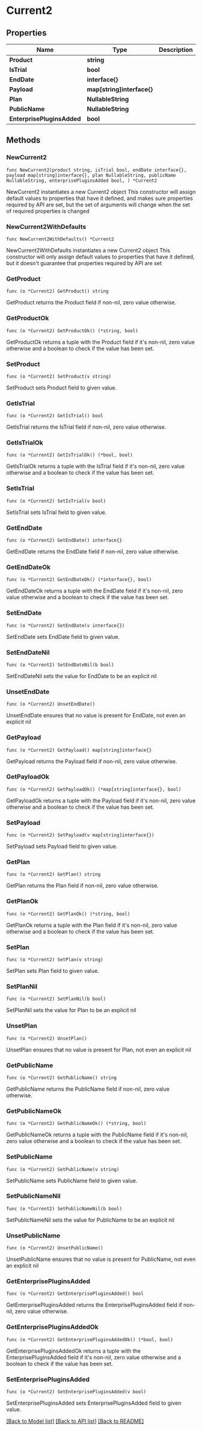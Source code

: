 # Current2

## Properties

Name | Type | Description | Notes
------------ | ------------- | ------------- | -------------
**Product** | **string** |  | 
**IsTrial** | **bool** |  | 
**EndDate** | **interface{}** |  | 
**Payload** | **map[string]interface{}** |  | 
**Plan** | **NullableString** |  | 
**PublicName** | **NullableString** |  | 
**EnterprisePluginsAdded** | **bool** |  | 

## Methods

### NewCurrent2

`func NewCurrent2(product string, isTrial bool, endDate interface{}, payload map[string]interface{}, plan NullableString, publicName NullableString, enterprisePluginsAdded bool, ) *Current2`

NewCurrent2 instantiates a new Current2 object
This constructor will assign default values to properties that have it defined,
and makes sure properties required by API are set, but the set of arguments
will change when the set of required properties is changed

### NewCurrent2WithDefaults

`func NewCurrent2WithDefaults() *Current2`

NewCurrent2WithDefaults instantiates a new Current2 object
This constructor will only assign default values to properties that have it defined,
but it doesn't guarantee that properties required by API are set

### GetProduct

`func (o *Current2) GetProduct() string`

GetProduct returns the Product field if non-nil, zero value otherwise.

### GetProductOk

`func (o *Current2) GetProductOk() (*string, bool)`

GetProductOk returns a tuple with the Product field if it's non-nil, zero value otherwise
and a boolean to check if the value has been set.

### SetProduct

`func (o *Current2) SetProduct(v string)`

SetProduct sets Product field to given value.


### GetIsTrial

`func (o *Current2) GetIsTrial() bool`

GetIsTrial returns the IsTrial field if non-nil, zero value otherwise.

### GetIsTrialOk

`func (o *Current2) GetIsTrialOk() (*bool, bool)`

GetIsTrialOk returns a tuple with the IsTrial field if it's non-nil, zero value otherwise
and a boolean to check if the value has been set.

### SetIsTrial

`func (o *Current2) SetIsTrial(v bool)`

SetIsTrial sets IsTrial field to given value.


### GetEndDate

`func (o *Current2) GetEndDate() interface{}`

GetEndDate returns the EndDate field if non-nil, zero value otherwise.

### GetEndDateOk

`func (o *Current2) GetEndDateOk() (*interface{}, bool)`

GetEndDateOk returns a tuple with the EndDate field if it's non-nil, zero value otherwise
and a boolean to check if the value has been set.

### SetEndDate

`func (o *Current2) SetEndDate(v interface{})`

SetEndDate sets EndDate field to given value.


### SetEndDateNil

`func (o *Current2) SetEndDateNil(b bool)`

 SetEndDateNil sets the value for EndDate to be an explicit nil

### UnsetEndDate
`func (o *Current2) UnsetEndDate()`

UnsetEndDate ensures that no value is present for EndDate, not even an explicit nil
### GetPayload

`func (o *Current2) GetPayload() map[string]interface{}`

GetPayload returns the Payload field if non-nil, zero value otherwise.

### GetPayloadOk

`func (o *Current2) GetPayloadOk() (*map[string]interface{}, bool)`

GetPayloadOk returns a tuple with the Payload field if it's non-nil, zero value otherwise
and a boolean to check if the value has been set.

### SetPayload

`func (o *Current2) SetPayload(v map[string]interface{})`

SetPayload sets Payload field to given value.


### GetPlan

`func (o *Current2) GetPlan() string`

GetPlan returns the Plan field if non-nil, zero value otherwise.

### GetPlanOk

`func (o *Current2) GetPlanOk() (*string, bool)`

GetPlanOk returns a tuple with the Plan field if it's non-nil, zero value otherwise
and a boolean to check if the value has been set.

### SetPlan

`func (o *Current2) SetPlan(v string)`

SetPlan sets Plan field to given value.


### SetPlanNil

`func (o *Current2) SetPlanNil(b bool)`

 SetPlanNil sets the value for Plan to be an explicit nil

### UnsetPlan
`func (o *Current2) UnsetPlan()`

UnsetPlan ensures that no value is present for Plan, not even an explicit nil
### GetPublicName

`func (o *Current2) GetPublicName() string`

GetPublicName returns the PublicName field if non-nil, zero value otherwise.

### GetPublicNameOk

`func (o *Current2) GetPublicNameOk() (*string, bool)`

GetPublicNameOk returns a tuple with the PublicName field if it's non-nil, zero value otherwise
and a boolean to check if the value has been set.

### SetPublicName

`func (o *Current2) SetPublicName(v string)`

SetPublicName sets PublicName field to given value.


### SetPublicNameNil

`func (o *Current2) SetPublicNameNil(b bool)`

 SetPublicNameNil sets the value for PublicName to be an explicit nil

### UnsetPublicName
`func (o *Current2) UnsetPublicName()`

UnsetPublicName ensures that no value is present for PublicName, not even an explicit nil
### GetEnterprisePluginsAdded

`func (o *Current2) GetEnterprisePluginsAdded() bool`

GetEnterprisePluginsAdded returns the EnterprisePluginsAdded field if non-nil, zero value otherwise.

### GetEnterprisePluginsAddedOk

`func (o *Current2) GetEnterprisePluginsAddedOk() (*bool, bool)`

GetEnterprisePluginsAddedOk returns a tuple with the EnterprisePluginsAdded field if it's non-nil, zero value otherwise
and a boolean to check if the value has been set.

### SetEnterprisePluginsAdded

`func (o *Current2) SetEnterprisePluginsAdded(v bool)`

SetEnterprisePluginsAdded sets EnterprisePluginsAdded field to given value.



[[Back to Model list]](../README.md#documentation-for-models) [[Back to API list]](../README.md#documentation-for-api-endpoints) [[Back to README]](../README.md)


